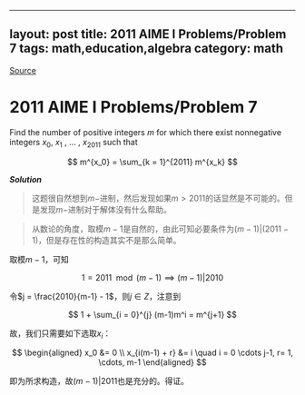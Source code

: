---
layout: post
title: 2011 AIME I Problems/Problem 7
tags: math,education,algebra
category: math
---- 

[Source](https://artofproblemsolving.com/wiki/index.php/2011_AIME_I_Problems/Problem_7)

# 2011 AIME I Problems/Problem 7

Find the number of positive integers $m$ for which there exist nonnegative integers $x_0$, $x_1$ , $\dots$ , $x_{2011}$ such that

$$
    m^{x_0} = \sum_{k = 1}^{2011} m^{x_k}
$$

***Solution***

> 这题很自然想到$m-$进制，然后发现如果$m > 2011$的话显然是不可能的。但是发现$m-$进制对于解体没有什么帮助。

> 从数论的角度，取模$m-1$是自然的，由此可知必要条件为$(m-1) | (2011 - 1)$，但是存在性的构造其实不是那么简单。

取模$m-1$，可知

$$
    1 = 2011 \mod (m-1) \implies (m-1) | 2010
$$

令$j = \frac{2010}{m-1} - 1$，则$j \in Z$，注意到

$$
    1 + \sum_{i = 0}^{j} (m-1)m^i = m^{j+1}
$$

故，我们只需要如下选取$x_i$：

$$
\begin{aligned}
    x_0 &= 0 \\
    x_{i(m-1) + r} &= i \quad i = 0 \cdots j-1, r= 1, \cdots, m-1
\end{aligned}
$$

即为所求构造，故$(m-1) |2011$也是充分的。得证。